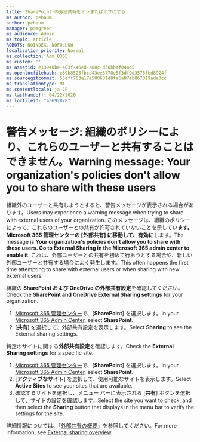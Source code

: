 ```yaml
---
title: SharePoint の外部共有をオンまたはオフにする
ms.author: pebaum
author: pebaum
manager: pamgreen
ms.audience: Admin
ms.topic: article
ROBOTS: NOINDEX, NOFOLLOW
localization_priority: Normal
ms.collection: Adm_O365
ms.custom: ''
ms.assetid: e13940be-483f-46ed-a88c-d36bbaf04ad5
ms.openlocfilehash: e39b8525fbcd43ee3778e5f3df9d3576fbd8924f
ms.sourcegitcommit: 55eff703a17e500681d8fa6a87eb067019ade3cc
ms.translationtype: MT
ms.contentlocale: ja-JP
ms.lasthandoff: 04/22/2020
ms.locfileid: "43692878"
---
```

# <a name="warning-message-your-organizations-policies-dont-allow-you-to-share-with-these-users"></a><span data-ttu-id="4514c-102">警告メッセージ: 組織のポリシーにより、これらのユーザーと共有することはできません。</span><span class="sxs-lookup"><span data-stu-id="4514c-102">Warning message: Your organization's policies don't allow you to share with these users</span></span>

<span data-ttu-id="4514c-103">組織外のユーザーと共有しようとすると、警告メッセージが表示される場合があります。</span><span class="sxs-lookup"><span data-stu-id="4514c-103">Users may experience a warning message when trying to share with external users of your organization.</span></span> <span data-ttu-id="4514c-104">このメッセージは、組織のポリシーによって、これらのユーザーとの共有が許可されていないことを示してい**ます。Microsoft 365 管理センターの [外部共有] に移動して、有効に**します。</span><span class="sxs-lookup"><span data-stu-id="4514c-104">The message is **Your organization's policies don't allow you to share with these users. Go to External Sharing in the Microsoft 365 admin center to enable it**.</span></span> <span data-ttu-id="4514c-105">これは、外部ユーザーとの共有を初めて行おうとする場合や、新しい外部ユーザーと共有する場合によく発生します。</span><span class="sxs-lookup"><span data-stu-id="4514c-105">This often happens the first time attempting to share with external users or when sharing with new external users.</span></span>

<span data-ttu-id="4514c-106">組織の **SharePoint および OneDrive の外部共有設定**を確認してください。</span><span class="sxs-lookup"><span data-stu-id="4514c-106">Check the **SharePoint and OneDrive External Sharing settings** for your organization.</span></span>

1. <span data-ttu-id="4514c-107">[Microsoft 365 管理センター](https://admin.microsoft.com/AdminPortal/Home#/homepage">https://admin.microsoft.com/)で、[**SharePoint**] を選択します。</span><span class="sxs-lookup"><span data-stu-id="4514c-107">In your [Microsoft 365 Admin Center](https://admin.microsoft.com/AdminPortal/Home#/homepage">https://admin.microsoft.com/), select **SharePoint**.</span></span>
3. <span data-ttu-id="4514c-108">[**共有**] を選択して、外部共有設定を表示します。</span><span class="sxs-lookup"><span data-stu-id="4514c-108">Select **Sharing** to see the External sharing settings.</span></span>

<span data-ttu-id="4514c-109">特定のサイトに関する**外部共有設定**を確認します。</span><span class="sxs-lookup"><span data-stu-id="4514c-109">Check the **External Sharing settings** for a specific site.</span></span>

1. <span data-ttu-id="4514c-110">[Microsoft 365 管理センター](https://admin.microsoft.com/AdminPortal/Home#/homepage">https://admin.microsoft.com/)で、[**SharePoint**] を選択します。</span><span class="sxs-lookup"><span data-stu-id="4514c-110">In your [Microsoft 365 Admin Center](https://admin.microsoft.com/AdminPortal/Home#/homepage">https://admin.microsoft.com/), select **SharePoint**.</span></span>
2. <span data-ttu-id="4514c-111">[**アクティブなサイト**] を選択して、使用可能なサイトを表示します。</span><span class="sxs-lookup"><span data-stu-id="4514c-111">Select **Active Sites** to see your sites that are available.</span></span>
3. <span data-ttu-id="4514c-112">確認するサイトを選択し、メニュー バーに表示される [**共有**] ボタンを選択して、サイトの設定を確認します。</span><span class="sxs-lookup"><span data-stu-id="4514c-112">Select the site you want to check, and then select the **Sharing** button that displays in the menu bar to verify the settings for the site.</span></span>

<span data-ttu-id="4514c-113">詳細情報については、「[外部共有の概要](https://docs.microsoft.com/sharepoint/external-sharing-overview)」を参照してください。</span><span class="sxs-lookup"><span data-stu-id="4514c-113">For more information, see [External sharing overview](https://docs.microsoft.com/sharepoint/external-sharing-overview).</span></span>